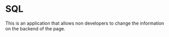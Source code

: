 # SQL
This is an application that allows non developers to change the information on the backend of the page.
